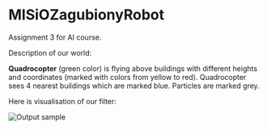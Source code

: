 MISiOZagubionyRobot
===================

Assignment 3 for AI course.

Description of our world:

**Quadrocopter** (green color) is flying above buildings with different heights and coordinates (marked with colors from yellow to red). Quadrocopter sees 4 nearest buildings which are marked blue. Particles are marked grey.

Here is visualisation of our filter:

![Output sample](http://recordit.co/PelSs7bNct.gif)
